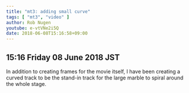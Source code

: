 ```yaml
---
title: "mt3: adding small curve"
tags: [ "mt3", "video" ]
author: Rob Nugen
youtube: e-vtVNe2i5Q
date: 2018-06-08T15:16:58+09:00
---
```


## 15:16 Friday 08 June 2018 JST

In addition to creating frames for the movie itself, I have been
creating a curved track to be the stand-in track for the large marble
to spiral around the whole stage.
